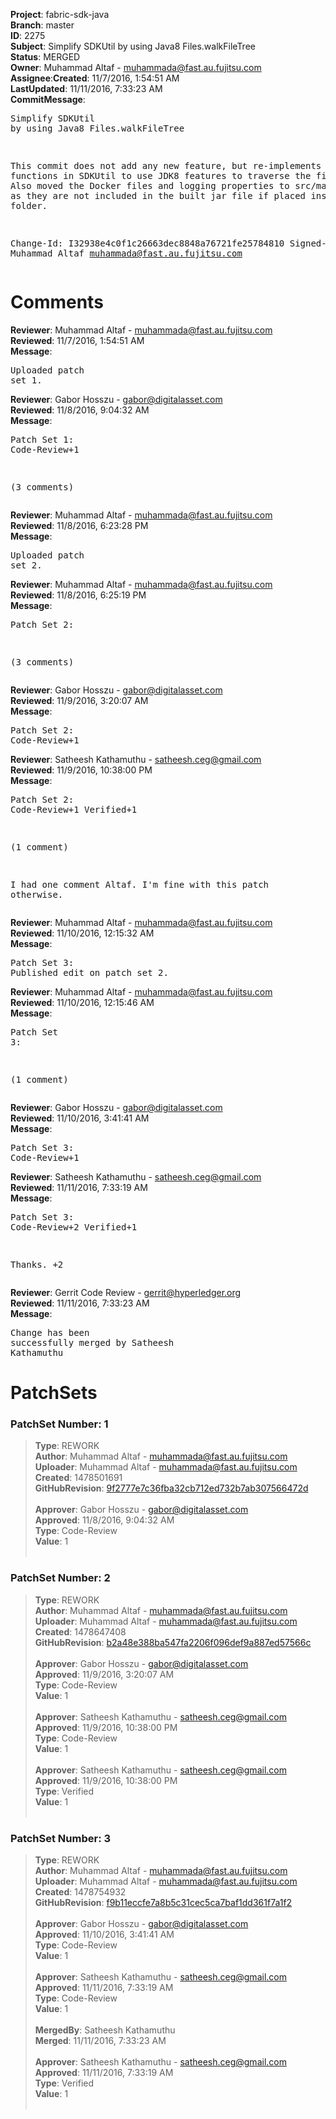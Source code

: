 <strong>Project</strong>: fabric-sdk-java</br><strong>Branch</strong>: master<br><strong>ID</strong>: 2275<br><strong>Subject</strong>: Simplify SDKUtil by using Java8 Files.walkFileTree<br><strong>Status</strong>: MERGED<br><strong>Owner</strong>: Muhammad Altaf - muhammada@fast.au.fujitsu.com<br><strong>Assignee</strong>:<strong>Created</strong>: 11/7/2016, 1:54:51 AM<br><strong>LastUpdated</strong>: 11/11/2016, 7:33:23 AM<br><strong>CommitMessage</strong>:<br><pre>Simplify SDKUtil by using Java8 Files.walkFileTree

This commit does not add any new feature, but re-implements
some functions in SDKUtil to use JDK8 features to traverse
the file tree.
Also moved the Docker files and logging properties to src/main/resources
as they are not included in the built jar file if placed inside the
java folder.

Change-Id: I32938e4c0f1c26663dec8848a76721fe25784810
Signed-off-by: Muhammad Altaf <muhammada@fast.au.fujitsu.com>
</pre><h1>Comments</h1><strong>Reviewer</strong>: Muhammad Altaf - muhammada@fast.au.fujitsu.com<br><strong>Reviewed</strong>: 11/7/2016, 1:54:51 AM<br><strong>Message</strong>: <pre>Uploaded patch set 1.</pre><strong>Reviewer</strong>: Gabor Hosszu - gabor@digitalasset.com<br><strong>Reviewed</strong>: 11/8/2016, 9:04:32 AM<br><strong>Message</strong>: <pre>Patch Set 1: Code-Review+1

(3 comments)</pre><strong>Reviewer</strong>: Muhammad Altaf - muhammada@fast.au.fujitsu.com<br><strong>Reviewed</strong>: 11/8/2016, 6:23:28 PM<br><strong>Message</strong>: <pre>Uploaded patch set 2.</pre><strong>Reviewer</strong>: Muhammad Altaf - muhammada@fast.au.fujitsu.com<br><strong>Reviewed</strong>: 11/8/2016, 6:25:19 PM<br><strong>Message</strong>: <pre>Patch Set 2:

(3 comments)</pre><strong>Reviewer</strong>: Gabor Hosszu - gabor@digitalasset.com<br><strong>Reviewed</strong>: 11/9/2016, 3:20:07 AM<br><strong>Message</strong>: <pre>Patch Set 2: Code-Review+1</pre><strong>Reviewer</strong>: Satheesh Kathamuthu - satheesh.ceg@gmail.com<br><strong>Reviewed</strong>: 11/9/2016, 10:38:00 PM<br><strong>Message</strong>: <pre>Patch Set 2: Code-Review+1 Verified+1

(1 comment)

I had one comment Altaf. I'm fine with this patch otherwise.</pre><strong>Reviewer</strong>: Muhammad Altaf - muhammada@fast.au.fujitsu.com<br><strong>Reviewed</strong>: 11/10/2016, 12:15:32 AM<br><strong>Message</strong>: <pre>Patch Set 3: Published edit on patch set 2.</pre><strong>Reviewer</strong>: Muhammad Altaf - muhammada@fast.au.fujitsu.com<br><strong>Reviewed</strong>: 11/10/2016, 12:15:46 AM<br><strong>Message</strong>: <pre>Patch Set 3:

(1 comment)</pre><strong>Reviewer</strong>: Gabor Hosszu - gabor@digitalasset.com<br><strong>Reviewed</strong>: 11/10/2016, 3:41:41 AM<br><strong>Message</strong>: <pre>Patch Set 3: Code-Review+1</pre><strong>Reviewer</strong>: Satheesh Kathamuthu - satheesh.ceg@gmail.com<br><strong>Reviewed</strong>: 11/11/2016, 7:33:19 AM<br><strong>Message</strong>: <pre>Patch Set 3: Code-Review+2 Verified+1

Thanks. +2</pre><strong>Reviewer</strong>: Gerrit Code Review - gerrit@hyperledger.org<br><strong>Reviewed</strong>: 11/11/2016, 7:33:23 AM<br><strong>Message</strong>: <pre>Change has been successfully merged by Satheesh Kathamuthu</pre><h1>PatchSets</h1><h3>PatchSet Number: 1</h3><blockquote><strong>Type</strong>: REWORK<br><strong>Author</strong>: Muhammad Altaf - muhammada@fast.au.fujitsu.com<br><strong>Uploader</strong>: Muhammad Altaf - muhammada@fast.au.fujitsu.com<br><strong>Created</strong>: 1478501691<br><strong>GitHubRevision</strong>: [9f2777e7c36fba32cb712ed732b7ab307566472d](https://github.com/hyperledger/fabric-sdk-java/commit/9f2777e7c36fba32cb712ed732b7ab307566472d)<br><br><strong>Approver</strong>: Gabor Hosszu - gabor@digitalasset.com<br><strong>Approved</strong>: 11/8/2016, 9:04:32 AM<br><strong>Type</strong>: Code-Review<br><strong>Value</strong>: 1<br><br></blockquote><h3>PatchSet Number: 2</h3><blockquote><strong>Type</strong>: REWORK<br><strong>Author</strong>: Muhammad Altaf - muhammada@fast.au.fujitsu.com<br><strong>Uploader</strong>: Muhammad Altaf - muhammada@fast.au.fujitsu.com<br><strong>Created</strong>: 1478647408<br><strong>GitHubRevision</strong>: [b2a48e388ba547fa2206f096def9a887ed57566c](https://github.com/hyperledger/fabric-sdk-java/commit/b2a48e388ba547fa2206f096def9a887ed57566c)<br><br><strong>Approver</strong>: Gabor Hosszu - gabor@digitalasset.com<br><strong>Approved</strong>: 11/9/2016, 3:20:07 AM<br><strong>Type</strong>: Code-Review<br><strong>Value</strong>: 1<br><br><strong>Approver</strong>: Satheesh Kathamuthu - satheesh.ceg@gmail.com<br><strong>Approved</strong>: 11/9/2016, 10:38:00 PM<br><strong>Type</strong>: Code-Review<br><strong>Value</strong>: 1<br><br><strong>Approver</strong>: Satheesh Kathamuthu - satheesh.ceg@gmail.com<br><strong>Approved</strong>: 11/9/2016, 10:38:00 PM<br><strong>Type</strong>: Verified<br><strong>Value</strong>: 1<br><br></blockquote><h3>PatchSet Number: 3</h3><blockquote><strong>Type</strong>: REWORK<br><strong>Author</strong>: Muhammad Altaf - muhammada@fast.au.fujitsu.com<br><strong>Uploader</strong>: Muhammad Altaf - muhammada@fast.au.fujitsu.com<br><strong>Created</strong>: 1478754932<br><strong>GitHubRevision</strong>: [f9b11eccfe7a8b5c31cec5ca7baf1dd361f7a1f2](https://github.com/hyperledger/fabric-sdk-java/commit/f9b11eccfe7a8b5c31cec5ca7baf1dd361f7a1f2)<br><br><strong>Approver</strong>: Gabor Hosszu - gabor@digitalasset.com<br><strong>Approved</strong>: 11/10/2016, 3:41:41 AM<br><strong>Type</strong>: Code-Review<br><strong>Value</strong>: 1<br><br><strong>Approver</strong>: Satheesh Kathamuthu - satheesh.ceg@gmail.com<br><strong>Approved</strong>: 11/11/2016, 7:33:19 AM<br><strong>Type</strong>: Code-Review<br><strong>Value</strong>: 1<br><br><strong>MergedBy</strong>: Satheesh Kathamuthu<br><strong>Merged</strong>: 11/11/2016, 7:33:23 AM<br><br><strong>Approver</strong>: Satheesh Kathamuthu - satheesh.ceg@gmail.com<br><strong>Approved</strong>: 11/11/2016, 7:33:19 AM<br><strong>Type</strong>: Verified<br><strong>Value</strong>: 1<br><br></blockquote>